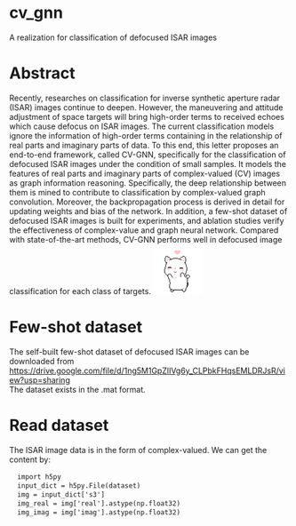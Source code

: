 # cv_gnn
A realization for classification of defocused ISAR images
# Abstract
Recently, researches on classification for inverse synthetic aperture radar (ISAR) images continue to deepen. However, the maneuvering and attitude adjustment of space targets will bring high-order terms to received echoes which cause defocus on ISAR images. The current classification models ignore the information of high-order terms containing in the relationship of real parts and imaginary parts of data. To this end, this letter proposes an end-to-end framework, called CV-GNN, specifically for the classification of defocused ISAR images under the condition of small samples. It models the features of real parts and imaginary parts of complex-valued (CV) images as graph information reasoning. Specifically, the deep relationship between them is mined to contribute to classification by complex-valued graph convolution. Moreover, the backpropagation process is derived in detail for updating weights and bias of the network. In addition, a few-shot dataset of defocused ISAR images is built for experiments, and ablation studies verify the effectiveness of complex-value and graph neural network. Compared with state-of-the-art methods, CV-GNN performs well in defocused image classification for each class of targets. 
![img](https://github.com/yhx-hit/cv_gnn/blob/main/heart.gif)
# Few-shot dataset
The self-built few-shot dataset of defocused ISAR images can be downloaded from  
https://drive.google.com/file/d/1ng5M1GpZlIVg6y_CLPbkFHqsEMLDRJsR/view?usp=sharing  
The dataset exists in the .mat format.  
# Read dataset
The ISAR image data is in the form of complex-valued. We can get the content by:  
```
  import h5py
  input_dict = h5py.File(dataset)
  img = input_dict['s3']
  img_real = img['real'].astype(np.float32)
  img_imag = img['imag'].astype(np.float32)

